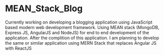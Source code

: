 # MEAN_Stack_Blog

Currently working on developing a blogging application using JavaScript based modern web development framework. Using MEAN stack (MongoDB, Express JS, AngularJS and NodeJS) for end to end development of the application. After the complition of this application. I am planning to develop the same or similar application using MERN Stack that replaces Angular JS with ReactJS
